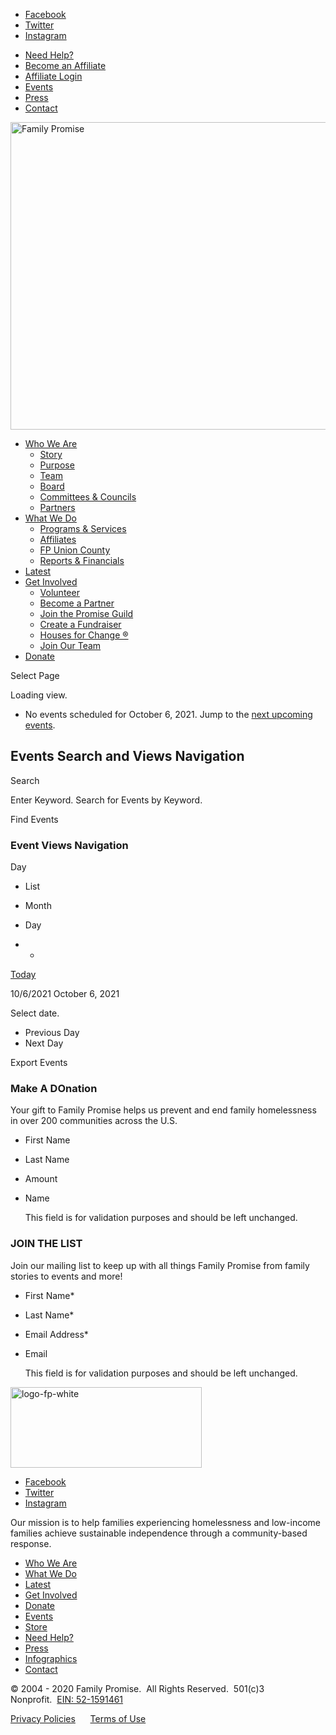 - <a href="https://facebook.com/FamilyPromise" class="icon"><span>Facebook</span></a>
- <a href="https://twitter.com/fpnational" class="icon"><span>Twitter</span></a>
- <a href="https://www.instagram.com/family.promise" class="icon"><span>Instagram</span></a>

<!-- -->

- [Need Help?](https://familypromise.org/get-help/)
- [Become an Affiliate](https://familypromise.org/what-we-do/affiliates/become-an-affiliate/)
- [Affiliate Login](https://affiliates.familypromise.org/)
- [Events](https://familypromise.org/events/)
- [Press](https://familypromise.org/press/)
- [Contact](https://familypromise.org/contact/)

<span class="logo_helper"></span> [<img src="https://familypromise.org/wp-content/uploads/2021/03/FP-logo-horiz.png" alt="Family Promise" id="logo" width="2000" height="492" />](https://familypromise.org/)

- [Who We Are](https://familypromise.org/who-we-are/)
  - [Story](https://familypromise.org/who-we-are/story/)
  - [Purpose](https://familypromise.org/who-we-are/purpose/)
  - [Team](https://familypromise.org/who-we-are/team/)
  - [Board](https://familypromise.org/who-we-are/board/)
  - [Committees & Councils](https://familypromise.org/who-we-are/committees-councils/)
  - [Partners](https://familypromise.org/who-we-are/partners/)
- [What We Do](https://familypromise.org/what-we-do/)
  - [Programs & Services](https://familypromise.org/what-we-do/programs-services/)
  - [Affiliates](https://familypromise.org/what-we-do/affiliates/)
  - [FP Union County](https://familypromise.org/what-we-do/fp-union-county/)
  - [Reports & Financials](https://familypromise.org/what-we-do/reports-financials/)
- [Latest](https://familypromise.org/latest/)
- [Get Involved](https://familypromise.org/get-involved/)
  - [Volunteer](https://familypromise.org/get-involved/volunteer/)
  - [Become a Partner](https://familypromise.org/who-we-are/partners/)
  - [Join the Promise Guild](https://familypromise.org/donate/join-the-promise-guild/)
  - [Create a Fundraiser](https://donate.familypromise.org/my-FP-Fundraiser)
  - [Houses for Change ®](https://familypromise.org/get-involved/houses-for-change/)
  - [Join Our Team](https://familypromise.org/get-involved/employment/)
- [Donate](https://familypromise.org/donate/)

<span id="et_search_icon"></span>

<span class="select_page">Select Page</span> <span class="mobile_menu_bar mobile_menu_bar_toggle"></span>

<span class="et_close_search_field"></span>

<span class="tribe-events-view-loader__text tribe-common-a11y-visual-hide"> Loading view. </span>

- No events scheduled for October 6, 2021. Jump to the <a href="https://familypromise.org/events/2021-10-24/" class="tribe-events-c-messages__message-list-item-link tribe-common-anchor-thin-alt">next upcoming events</a>.

## Events Search and Views Navigation

<span class="tribe-events-c-events-bar__search-button-text tribe-common-a11y-visual-hide"> Search </span>

Enter Keyword. Search for Events by Keyword.

Find Events

### Event Views Navigation

<span class="tribe-events-c-view-selector__button-text tribe-common-a11y-visual-hide"> Day </span>

- <span class="tribe-events-c-view-selector__list-item-text"> List </span>
- <span class="tribe-events-c-view-selector__list-item-text"> Month </span>
- <span class="tribe-events-c-view-selector__list-item-text"> Day </span>

- -

<a href="https://familypromise.org/events/today/" class="tribe-common-c-btn-border-small tribe-events-c-top-bar__today-button tribe-common-a11y-hidden" title="Click to select today&#39;s date">Today</a>

<span class="tribe-events-c-top-bar__datepicker-mobile"> 10/6/2021 </span> <span class="tribe-events-c-top-bar__datepicker-desktop tribe-common-a11y-hidden"> October 6, 2021 </span>

Select date.

- Previous Day
- Next Day

Export Events

### Make A DOnation

Your gift to Family Promise helps us prevent and end family homelessness in over 200 communities across the U.S.

- <span id="field_4_1">First Name</span>

- <span id="field_4_2">Last Name</span>

- <span id="field_4_3">Amount</span>

- <span id="field_4_4">Name</span>

  This field is for validation purposes and should be left unchanged.

### JOIN THE LIST

Join our mailing list to keep up with all things Family Promise from family stories to events and more!

- <span id="field_1_1">First Name<span class="gfield_required"><span class="gfield_required gfield_required_asterisk">\*</span></span></span>

- <span id="field_1_3">Last Name<span class="gfield_required"><span class="gfield_required gfield_required_asterisk">\*</span></span></span>

- <span id="field_1_4">Email Address<span class="gfield_required"><span class="gfield_required gfield_required_asterisk">\*</span></span></span>

- <span id="field_1_5">Email</span>

  This field is for validation purposes and should be left unchanged.

<span class="et_pb_image_wrap"><img src="https://familypromise.org/wp-content/uploads/2021/03/logo-fp-white.png" title="logo-fp-white" class="wp-image-1575" sizes="(max-width: 306px) 100vw, 306px" srcset="
                            https://familypromise.org/wp-content/uploads/2021/03/logo-fp-white.png         306w,
                            https://familypromise.org/wp-content/uploads/2021/03/logo-fp-white-300x126.png 300w
                          " width="306" height="129" /></span>

- <a href="https://facebook.com/FamilyPromise" class="icon"><span>Facebook</span></a>
- <a href="https://twitter.com/fpnational" class="icon"><span>Twitter</span></a>
- <a href="https://www.instagram.com/family.promise" class="icon"><span>Instagram</span></a>

Our mission is to help families experiencing homelessness and low-income families achieve sustainable independence through a community-based response.

- <span id="menu-item-1555">[Who We Are](https://familypromise.org/who-we-are/)</span>
- <span id="menu-item-1554">[What We Do](https://familypromise.org/what-we-do/)</span>
- <span id="menu-item-1549">[Latest](https://familypromise.org/latest/)</span>
- <span id="menu-item-1553">[Get Involved](https://familypromise.org/get-involved/)</span>
- <span id="menu-item-5353">[Donate](https://familypromise.org/donate/)</span>
- <span id="menu-item-1556">[Events](https://familypromise.org/events/)</span>
- <span id="menu-item-1557">[Store](http://family-promise-store.myshopify.com/)</span>
- <span id="menu-item-1552">[Need Help?](https://familypromise.org/get-help/)</span>
- <span id="menu-item-3790">[Press](https://familypromise.org/press/)</span>
- <span id="menu-item-5840">[Infographics](https://familypromise.org/press/infographics/)</span>
- <span id="menu-item-1550">[Contact](https://familypromise.org/contact/)</span>

© 2004 - 2020 Family Promise.  All Rights Reserved.  501(c)3 Nonprofit.  [EIN: 52-1591461](https://familypromise.org/financials/)

[Privacy Policies](https://familypromise.org/privacy-policy/)      [Terms of Use](https://familypromise.org/terms-of-use/)
